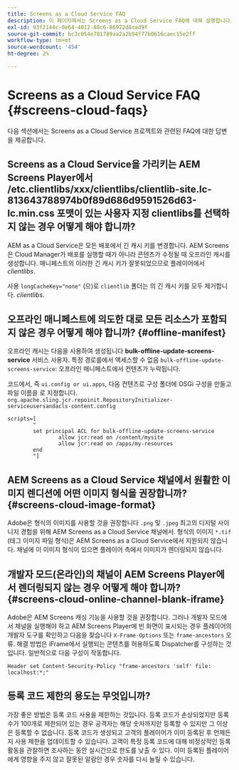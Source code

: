 ```yaml
---
title: Screens as a Cloud Service FAQ
description: 이 페이지에서는 Screens as a Cloud Service FAQ에 대해 설명합니다.
exl-id: 93f2144c-0e64-4012-88c6-86972d8cad9f
source-git-commit: bc3c054e781789aa2a2b94f77b0616caec15e2ff
workflow-type: tm+mt
source-wordcount: '454'
ht-degree: 2%

---
```


# Screens as a Cloud Service FAQ {#screens-cloud-faqs}

다음 섹션에서는 Screens as a Cloud Service 프로젝트와 관련된 FAQ에 대한 답변을 제공합니다.

## Screens as a Cloud Service을 가리키는 AEM Screens Player에서 /etc.clientlibs/xxx/clientlibs/clientlib-site.lc-813643788974b0f89d686d9591526d63-lc.min.css 포맷이 있는 사용자 지정 clientlibs를 선택하지 않는 경우 어떻게 해야 합니까?

AEM as a Cloud Service은 모든 배포에서 긴 캐시 키를 변경합니다. AEM Screens은 Cloud Manager가 배포를 실행할 때가 아니라 콘텐츠가 수정될 때 오프라인 캐시를 생성합니다. 매니페스트의 이러한 긴 캐시 키가 잘못되었으므로 플레이어에서 *clientlibs*.

사용 `longCacheKey="none"` (으)로 `clientlib` 폴더는 의 긴 캐시 키를 모두 제거합니다. *clientlibs*.


## 오프라인 매니페스트에 의도한 대로 모든 리소스가 포함되지 않은 경우 어떻게 해야 합니까? {#offline-manifest}

오프라인 캐시는 다음을 사용하여 생성됩니다 **bulk-offline-update-screens-service** 서비스 사용자. 특정 경로를에서 액세스할 수 없음 `bulk-offline-update-screens-service`: 오프라인 매니페스트에서 컨텐츠가 누락됩니다.

코드에서, 즉 `ui.config or ui.apps`, 다음 컨텐츠로 구성 폴더에 OSGi 구성을 만들고 파일 이름을 로 지정합니다. `org.apache.sling.jcr.repoinit.RepositoryInitializer-serviceusersandacls-content.config`

```
scripts=[
        "
        set principal ACL for bulk-offline-update-screens-service
                allow jcr:read on /content/mysite
                allow jcr:read on /apps/my-resources
        end
        "] 
```

## AEM Screens as a Cloud Service 채널에서 원활한 이미지 렌디션에 어떤 이미지 형식을 권장합니까?{#screens-cloud-image-format}

Adobe은 형식의 이미지를 사용할 것을 권장합니다 `.png` 및 `.jpeg` 최고의 디지털 사이니지 경험을 위해 AEM Screens as a Cloud Service 채널에서.
형식의 이미지 `*.tif` (태그 이미지 파일 형식)은 AEM Screens as a Cloud Service에서 지원되지 않습니다. 채널에 이 이미지 형식이 있으면 플레이어 측에서 이미지가 렌더링되지 않습니다.

## 개발자 모드(온라인)의 채널이 AEM Screens Player에서 렌더링되지 않는 경우 어떻게 해야 합니까?{#screens-cloud-online-channel-blank-iframe}

Adobe은 AEM Screens 캐싱 기능을 사용할 것을 권장합니다. 그러나 개발자 모드에서 채널을 실행해야 하고 AEM Screens Player에 빈 화면이 표시되는 경우 플레이어의 개발자 도구를 확인하고 다음을 찾습니다 `X-Frame-Options` 또는 `frame-ancestors` 오류. 해결 방법은 iFrame에서 실행되는 콘텐츠를 허용하도록 Dispatcher를 구성하는 것입니다. 일반적으로 다음 구성이 작동합니다.

```
Header set Content-Security-Policy "frame-ancestors 'self' file: localhost:*;"
```

## 등록 코드 제한의 용도는 무엇입니까?

가장 좋은 방법은 등록 코드 사용을 제한하는 것입니다. 등록 코드가 손상되었지만 등록 수가 100개로 제한되어 있는 경우 공격자는 해당 숫자까지만 등록할 수 있지만 그 이상은 등록할 수 없습니다. 등록 코드가 생성되고 고객의 플레이어가 이미 등록된 후 언제든지 사용 제한을 업데이트할 수 있습니다. 고객이 특정 등록 코드에 대해 비정상적인 등록 활동을 관찰하면 조사하는 동안 실시간으로 한도를 낮출 수 있다. 이미 등록된 플레이어에게 영향을 주지 않고 잘못된 알람인 경우 숫자를 다시 늘릴 수 있습니다.
